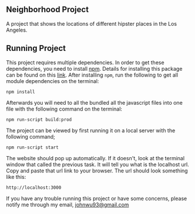 ## Neighborhood Project

A project that shows the locations of different hipster places in the Los Angeles.

## Running Project
This project requires multiple dependencies. In order to get these dependencies, you need to install 
[npm](https://www.npmjs.com/). Details for installing this package can be found on this
[link](https://www.npmjs.com/get-npm). After installing `npm`,  run the following to get all module
dependencies on the terminal:

```
npm install
```

Afterwards you will need to all the bundled all the javascript files into one file with the 
following command on the terminal:

```
npm run-script build:prod
```

The project can be viewed by first running it on a local server with the 
following command;

```
npm run-script start
```

The website should pop up automatically. If it doesn't, look at the terminal window that called the previous task.
It will tell you what is the localhost url. Copy and paste that url link to your browser. The url should look something like
this:

```
http://localhost:3000
```

If you have any trouble running this project or have some concerns, 
please notify me through my email, johnwu93@gmail.com
